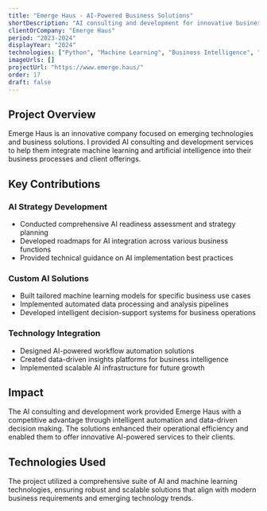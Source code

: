 ```yaml
---
title: "Emerge Haus - AI-Powered Business Solutions"
shortDescription: "AI consulting and development for innovative business solutions"
clientOrCompany: "Emerge Haus"
period: "2023-2024"
displayYear: "2024"
technologies: ["Python", "Machine Learning", "Business Intelligence", "AI Consulting", "Data Analytics", "Process Automation"]
imageUrls: []
projectUrl: "https://www.emerge.haus/"
order: 17
draft: false
---
```


## Project Overview

Emerge Haus is an innovative company focused on emerging technologies and business solutions. I provided AI consulting and development services to help them integrate machine learning and artificial intelligence into their business processes and client offerings.

## Key Contributions

### AI Strategy Development
- Conducted comprehensive AI readiness assessment and strategy planning
- Developed roadmaps for AI integration across various business functions
- Provided technical guidance on AI implementation best practices

### Custom AI Solutions
- Built tailored machine learning models for specific business use cases
- Implemented automated data processing and analysis pipelines
- Developed intelligent decision-support systems for business operations

### Technology Integration
- Designed AI-powered workflow automation solutions
- Created data-driven insights platforms for business intelligence
- Implemented scalable AI infrastructure for future growth

## Impact

The AI consulting and development work provided Emerge Haus with a competitive advantage through intelligent automation and data-driven decision making. The solutions enhanced their operational efficiency and enabled them to offer innovative AI-powered services to their clients.

## Technologies Used

The project utilized a comprehensive suite of AI and machine learning technologies, ensuring robust and scalable solutions that align with modern business requirements and emerging technology trends. 